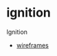 # ignition
Ignition
* [wireframes](https://www.figma.com/file/uNRMHbQSOxi77Yc3dbiFW7/pages?type=design&node-id=0%3A1&t=rXyiUxZVLRCmeslk-1)